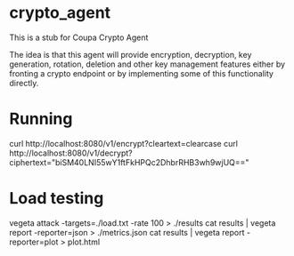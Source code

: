 # crypto_agent
This is a stub for Coupa Crypto Agent

The idea is that this agent will provide encryption, decryption, key generation, rotation, deletion and other key management features either by fronting a crypto endpoint or by implementing some of this functionality directly.

# Running
curl http://localhost:8080/v1/encrypt?cleartext=clearcase
curl http://localhost:8080/v1/decrypt?ciphertext="biSM40LNI55wY1ftFkHPQc2DhbrRHB3wh9wjUQ=="

# Load testing
vegeta attack -targets=./load.txt -rate 100 > ./results
cat results | vegeta report -reporter=json > ./metrics.json
cat results | vegeta report -reporter=plot > plot.html
